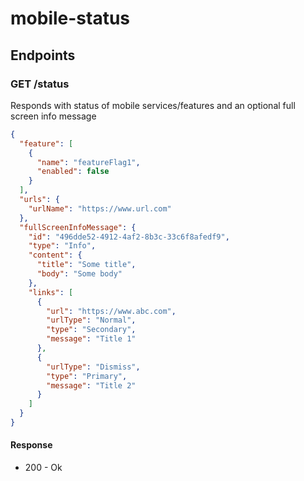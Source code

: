 # mobile-status

## Endpoints

### GET /status

Responds with status of mobile services/features and an optional full screen info message

```json
{
  "feature": [
    {
      "name": "featureFlag1",
      "enabled": false
    }
  ],
  "urls": {
    "urlName": "https://www.url.com"
  },
  "fullScreenInfoMessage": {
    "id": "496dde52-4912-4af2-8b3c-33c6f8afedf9",
    "type": "Info",
    "content": {
      "title": "Some title",
      "body": "Some body"
    },
    "links": [
      {
        "url": "https://www.abc.com",
        "urlType": "Normal",
        "type": "Secondary",
        "message": "Title 1"
      },
      {
        "urlType": "Dismiss",
        "type": "Primary",
        "message": "Title 2"
      }
    ]
  }
}
```

#### Response

- 200 - Ok
